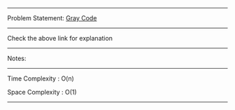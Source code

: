 ******************************************************************************
Problem Statement: [Gray Code](https://leetcode.com/problems/gray-code/)
******************************************************************************

Check the above link for explanation

******************************************************************************
Notes: 
******************************************************************************

Time Complexity : O(n)

Space Complexity : O(1)

******************************************************************************
